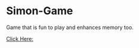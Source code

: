# Simon-Game
Game that is fun to play and enhances memory too.

<a href="https://x610s-06.github.io/simon-game/">Click Here:</a>
